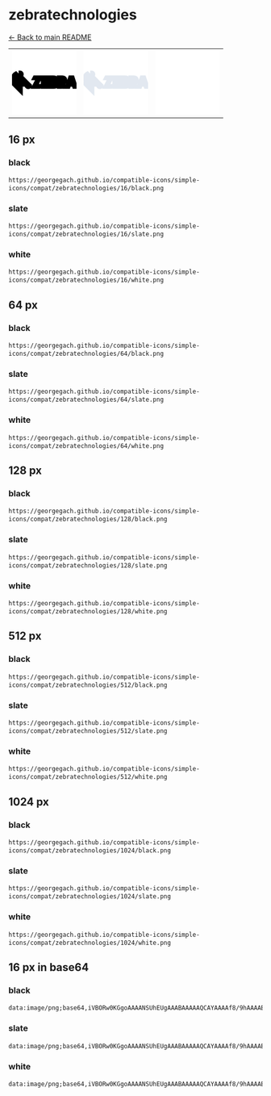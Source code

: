 # zebratechnologies

[← Back to main README](../../README.md)

<table><tr>
  <td><img src="./128/black.png" width="128" alt="zebratechnologies black icon" /></td>
  <td><img src="./128/slate.png" width="128" alt="zebratechnologies slate icon" /></td>
  <td><img src="./128/white.png" width="128" alt="zebratechnologies white icon" /></td>
</tr></table>

## 16 px

### black
```
https://georgegach.github.io/compatible-icons/simple-icons/compat/zebratechnologies/16/black.png
```

### slate
```
https://georgegach.github.io/compatible-icons/simple-icons/compat/zebratechnologies/16/slate.png
```

### white
```
https://georgegach.github.io/compatible-icons/simple-icons/compat/zebratechnologies/16/white.png
```

## 64 px

### black
```
https://georgegach.github.io/compatible-icons/simple-icons/compat/zebratechnologies/64/black.png
```

### slate
```
https://georgegach.github.io/compatible-icons/simple-icons/compat/zebratechnologies/64/slate.png
```

### white
```
https://georgegach.github.io/compatible-icons/simple-icons/compat/zebratechnologies/64/white.png
```

## 128 px

### black
```
https://georgegach.github.io/compatible-icons/simple-icons/compat/zebratechnologies/128/black.png
```

### slate
```
https://georgegach.github.io/compatible-icons/simple-icons/compat/zebratechnologies/128/slate.png
```

### white
```
https://georgegach.github.io/compatible-icons/simple-icons/compat/zebratechnologies/128/white.png
```

## 512 px

### black
```
https://georgegach.github.io/compatible-icons/simple-icons/compat/zebratechnologies/512/black.png
```

### slate
```
https://georgegach.github.io/compatible-icons/simple-icons/compat/zebratechnologies/512/slate.png
```

### white
```
https://georgegach.github.io/compatible-icons/simple-icons/compat/zebratechnologies/512/white.png
```

## 1024 px

### black
```
https://georgegach.github.io/compatible-icons/simple-icons/compat/zebratechnologies/1024/black.png
```

### slate
```
https://georgegach.github.io/compatible-icons/simple-icons/compat/zebratechnologies/1024/slate.png
```

### white
```
https://georgegach.github.io/compatible-icons/simple-icons/compat/zebratechnologies/1024/white.png
```

## 16 px in base64

### black
```
data:image/png;base64,iVBORw0KGgoAAAANSUhEUgAAABAAAAAQCAYAAAAf8/9hAAAABmJLR0QA/wD/AP+gvaeTAAAApUlEQVQ4je3QMYoCQRAF0DfiLMKAiZouCEYewBt4gE29hkcw2Dt4AiNhF4xMvYGm3kFUFhGcMamFBiM11A/Nb7p+/V9dvPE0MowxwAWjRwzK4AM+scMvejihEbxHHvoJvjGFKjkbdLEM4TmplQn/xX2bhShPplqjQDvSP+K9ikmFSQ1VhiEWWOEHfXRQxxHN+MI5aSwww9d/6hDz+9Z3i9azBq+KK7wLJ4qeIm5eAAAAAElFTkSuQmCC
```

### slate
```
data:image/png;base64,iVBORw0KGgoAAAANSUhEUgAAABAAAAAQCAYAAAAf8/9hAAAABmJLR0QA/wD/AP+gvaeTAAAA4klEQVQ4je3QMUoDURSF4f+8yWgkoAQVrAKClQtwA2IlFrZuwyVYZA9ZgZWg4A7cgdgKM0QYK5/RYgjJPVYq2oWU+rUXfg4X/i1N9fPLebIOAs0HOxtniweaHICE3marMdjt93PVvN4I9mS3hq4Sre2JoLQI5rpADFMqRqqb7O+eHwKdJBgBh0Yz4fLzCAgwdou0JnhU1eSpoPyaBPcWPdAW4S5i5VcAIIAEuMOcYxfcAnfga6P9ZLbt6GC9C6+T1GJNQxGyErhXFOkywqcAVE/5qG7y1aIP/GE8nmwuFfjDPgBHE15exUP2LwAAAABJRU5ErkJggg==
```

### white
```
data:image/png;base64,iVBORw0KGgoAAAANSUhEUgAAABAAAAAQCAYAAAAf8/9hAAAABmJLR0QA/wD/AP+gvaeTAAAAsUlEQVQ4je3QMUpDYRCF0TNiRAjYqK0gWLkAd5AF2GYbLsHCPWQFqYQIVrbuQFv3ICoiD/JuCv/AS6kp9WtmmGHu3Bn+2ZpKcoULLKtq+huBHoV3nFTVa5I7nOEL+y2+YYQe17jBTDZ5TnKa5CFJn6Qb9PpB/Gz5SyXpmvKaJ4xx1LbvtXqaU83FDlJJJrjHIxY4xzF28YGDdkI3GBxjjstv6WSS5PanD9wgyeFWAn+YFUJ+b0jTvtfVAAAAAElFTkSuQmCC
```

